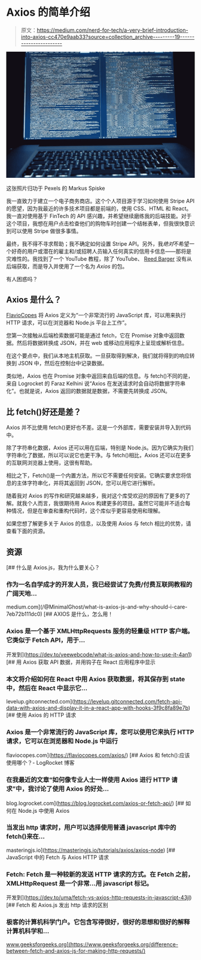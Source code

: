 # Axios 的简单介绍

> 原文：<https://medium.com/nerd-for-tech/a-very-brief-introduction-into-axios-cc470e9aab33?source=collection_archive---------19----------------------->

![](img/1f548872bb54b98415c968cae2ac403b.png)

这张照片归功于 Pexels 的 Markus Spiske

我一直致力于建立一个电子商务商店。这个个人项目源于学习如何使用 Stripe API 的愿望，因为我最近的许多技术项目都是前端的，使用 CSS、HTML 和 React。我一直对使用基于 FinTech 的 API 感兴趣，并希望继续磨练我的后端技能。对于这个项目，我想在用户点击检查他们的购物车时创建一个结帐表单，但我很快意识到可以使用 Stripe 做很多事情。

最终，我不得不寻求帮助；我不确定如何设置 Stripe API。另外，我*绝对*不希望一个好奇的用户或潜在的雇主和/或招聘人员输入任何真实的信用卡信息——那将是灾难性的。我找到了一个 YouTube 教程，除了 YouTube、 [Reed Barger](https://www.youtube.com/watch?v=lkA4rmo7W6k&ab_channel=ReedBarger) 没有从后端获取，而是导入并使用了一个名为 *Axios* 的包。

有人困惑吗？

## Axios 是什么？

[FlavioCopes](https://flaviocopes.com/axios/) 将 Axios 定义为“一个非常流行的 JavaScript 库，可以用来执行 HTTP 请求，可以在浏览器和 Node.js 平台上工作”。

您第一次接触从后端检索数据可能是通过 fetch，它在 Promise 对象中返回数据。然后将数据转换成 JSON，并在 web 或移动应用程序上呈现或解析信息。

在这个要点中，我们从本地主机获取。一旦获取得到解决，我们就将得到的响应转换到 JSON 中，然后在控制台中记录数据。

类似地，Axios 也在 Promise 对象中返回来自后端的信息。与 fetch()不同的是，来自 Logrocket 的 Faraz Kelhini 说“Axios 在发送请求时会自动将数据字符串化”。也就是说，Axios 返回的数据就是数据，不需要先转换成 JSON。

## 比 fetch()好还是差？

Axios 并不比使用 fetch()更好也不差。这是一个外部库，需要安装并导入到代码中。

除了字符串化数据，Axios 还可以用在后端，特别是 Node.js。因为它确实为我们字符串化了数据，所以可以说它也更干净。与 fetch()相比，Axios 还可以在更多的互联网浏览器上使用，这很有帮助。

相比之下，Fetch()是一个内置方法，所以它不需要任何安装。它确实要求您将信息的主体字符串化，并将其返回到 JSON，您可以用它进行解析。

随着我对 Axios 的写作和研究越来越多，我对这个库受欢迎的原因有了更多的了解。就我个人而言，我很期待用 Axios 构建更多的项目。虽然它可能并不适合每种情况，但是在审查和重构代码时，这个库似乎更容易使用和理解。

如果您想了解更多关于 Axios 的信息，以及使用 Axios 与 fetch 相比的优势，请查看下面的资源。

## 资源

[](/@MinimalGhost/what-is-axios-js-and-why-should-i-care-7eb72b111dc0) [## 什么是 Axios.js，我为什么要关心？

### 作为一名自学成才的开发人员，我已经尝试了免费/付费互联网教程的广阔天地…

medium.com](/@MinimalGhost/what-is-axios-js-and-why-should-i-care-7eb72b111dc0) [](https://dev.to/veewebcode/what-is-axios-and-how-to-use-it-4an1) [## AXIOS 是什么，怎么用！

### Axios 是一个基于 XMLHttpRequests 服务的轻量级 HTTP 客户端。它类似于 Fetch API，用于…

开发到](https://dev.to/veewebcode/what-is-axios-and-how-to-use-it-4an1) [](https://levelup.gitconnected.com/fetch-api-data-with-axios-and-display-it-in-a-react-app-with-hooks-3f9c8fa89e7b) [## 用 Axios 获取 API 数据，并用钩子在 React 应用程序中显示

### 本文将介绍如何在 React 中用 Axios 获取数据，将其保存到 state 中，然后在 React 中显示它…

levelup.gitconnected.com](https://levelup.gitconnected.com/fetch-api-data-with-axios-and-display-it-in-a-react-app-with-hooks-3f9c8fa89e7b) [](https://flaviocopes.com/axios/) [## 使用 Axios 的 HTTP 请求

### Axios 是一个非常流行的 JavaScript 库，您可以使用它来执行 HTTP 请求，它可以在浏览器和 Node.js 中运行

flaviocopes.com](https://flaviocopes.com/axios/) [](https://blog.logrocket.com/axios-or-fetch-api/) [## Axios 和 fetch():应该使用哪个？- LogRocket 博客

### 在我最近的文章“如何像专业人士一样使用 Axios 进行 HTTP 请求”中，我讨论了使用 Axios 的好处…

blog.logrocket.com](https://blog.logrocket.com/axios-or-fetch-api/) [](https://masteringjs.io/tutorials/axios/axios-node) [## 如何在 Node.js 中使用 Axios

### 当发出 http 请求时，用户可以选择使用普通 javascript 库中的 fetch()来在…

masteringjs.io](https://masteringjs.io/tutorials/axios/axios-node) [](https://dev.to/uma/fetch-vs-axios-http-requests-in-javascript-43jl) [## JavaScript 中的 Fetch 与 Axios HTTP 请求

### Fetch: Fetch 是一种较新的发送 HTTP 请求的方式。在 Fetch 之前，XMLHttpRequest 是一个非常...用 javascript 标记。

开发到](https://dev.to/uma/fetch-vs-axios-http-requests-in-javascript-43jl) [](https://www.geeksforgeeks.org/difference-between-fetch-and-axios-js-for-making-http-requests/) [## Fetch 和 Axios.js 发出 http 请求的区别

### 极客的计算机科学门户。它包含写得很好，很好的思想和很好的解释计算机科学和…

www.geeksforgeeks.org](https://www.geeksforgeeks.org/difference-between-fetch-and-axios-js-for-making-http-requests/)